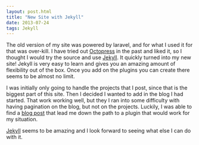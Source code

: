 ```yaml
---
layout: post.html
title: "New Site with Jekyll"
date: 2013-07-24
tags: Jekyll
---
```

The old version of my site was powered by laravel, and for what I used it for that was over-kill. I have tried out [Octopress](http://octopress.org) in the past and liked it, so I thought I would try the source and use [Jekyll](http://jekyllrb.com). It quickly turned into my new site! Jekyll is very easy to learn and gives you an amazing amount of flexibility out of the box. Once you add on the plugins you can create there seems to be almost no limit.

I was initially only going to handle the projects that I post, since that is the biggest part of this site. Then I decided I wanted to add in the blog I had started. That work working well, but they I ran into some difficulty with having pagination on the blog, but not on the projects. Luckily, I was able to find a [blog post](http://realjenius.com/2012/12/01/jekyll-category-tag-paging-feeds/) that lead me down the path to a plugin that would work for my situation.

[Jekyll](http://jekyllrb.com) seems to be amazing and I look forward to seeing what else I can do with it.